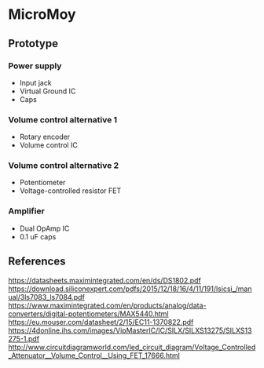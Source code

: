 # MicroMoy

## Prototype
### Power supply
* Input jack
* Virtual Ground IC
* Caps

### Volume control alternative 1
* Rotary encoder
* Volume control IC

### Volume control alternative 2
* Potentiometer
* Voltage-controlled resistor FET

### Amplifier
* Dual OpAmp IC
* 0.1 uF caps

## References

https://datasheets.maximintegrated.com/en/ds/DS1802.pdf
https://download.siliconexpert.com/pdfs/2015/12/18/16/4/11/191/lsicsi_/manual/3ls7083_ls7084.pdf
https://www.maximintegrated.com/en/products/analog/data-converters/digital-potentiometers/MAX5440.html
https://eu.mouser.com/datasheet/2/15/EC11-1370822.pdf
https://4donline.ihs.com/images/VipMasterIC/IC/SILX/SILXS13275/SILXS13275-1.pdf
http://www.circuitdiagramworld.com/led_circuit_diagram/Voltage_Controlled_Attenuator__Volume_Control__Using_FET_17666.html

